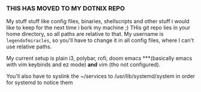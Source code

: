 ### THIS HAS MOVED TO MY DOTNIX REPO ###

My stuff stuff like config files, binaries, shellscripts and other stuff i would like to keep for the next time i bork my machine ;)
THis git repo lies in your home directory, so all paths are relative to that.
My username is `legendofmiracles`, so you'll have to change it in all config files, where I can't use relative paths.

My current setup is plain i3, polybar, rofi, doom emacs ***(basically emacs with vim keybinds and ez mode) **and** vim (tho not configured).

You'll also have to syslink the ~/services to /usr/lib/systemd/system in order for systemd to notice them
